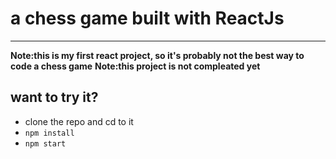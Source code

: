 # a chess game built with ReactJs
---
**Note:this is my first react project, so it's probably not the best way to code a chess game**
**Note:this project is not compleated yet**

## want to try it?
- clone the repo and cd to it
- `npm install`
- `npm start`
